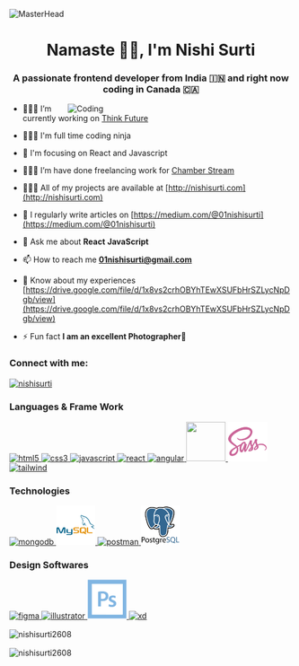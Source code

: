 ![MasterHead](https://user-images.githubusercontent.com/74038190/226190894-18e959ba-d458-4a94-ac44-790190f2a947.gif)
<h1 align="center">Namaste 🙏🏾, I'm Nishi Surti</h1>
<h3 align="center">A passionate frontend developer from India 🇮🇳 and right now coding in Canada 🇨🇦</h3>
<img align="right" alt="Coding" width="400" src="https://media.tenor.com/PP9v7VIs6R4AAAAd/scaler-create-impact.gif">

- 👩🏽‍💻 I’m currently working on [Think Future](https://thinkfuture.ca/)
  
- 🦸🏾‍♀️ I'm full time coding ninja 

- 👾 I'm focusing on React and Javascript

- 🕵🏾‍♀️ I’m have done freelancing work for [Chamber Stream](https://chamberstream.ca/)

- 👩🏽‍💻 All of my projects are available at [http://nishisurti.com](http://nishisurti.com)

- 📝 I regularly write articles on [https://medium.com/@01nishisurti](https://medium.com/@01nishisurti)

- 💬 Ask me about **React** **JavaScript**

- 📫 How to reach me **01nishisurti@gmail.com**

- 📄 Know about my experiences [https://drive.google.com/file/d/1x8vs2crhOBYhTEwXSUFbHrSZLycNpDgb/view](https://drive.google.com/file/d/1x8vs2crhOBYhTEwXSUFbHrSZLycNpDgb/view)

- ⚡ Fun fact **I am an excellent Photographer📸**

<h3 align="left">Connect with me:</h3>
<p align="left">
<a href="https://linkedin.com/in/nishisurti" target="blank"><img align="center" src="https://user-images.githubusercontent.com/74038190/235294012-0a55e343-37ad-4b0f-924f-c8431d9d2483.gif" alt="nishisurti" height="70" width="70" /></a>
</p>

<h3 align="left">Languages & Frame Work</h3>


<p align="left"> <a href="https://developer.mozilla.org/en-US/docs/Glossary/HTML5" target="_blank" rel="noreferrer"> <img src="https://user-images.githubusercontent.com/74038190/238200426-29fd6286-4e7b-4d6c-818f-c4765d5e39a9.gif" alt="html5" width="70" height="70"/> </a> 
   <a href="https://www.w3schools.com/css/" target="_blank" rel="noreferrer"> <img src="https://user-images.githubusercontent.com/74038190/238200428-67f477ed-6624-42da-99f0-1a7b1a16eecb.gif" alt="css3" width="70" height="70"/> </a>
    <a href="https://developer.mozilla.org/en-US/docs/Web/JavaScript" target="_blank" rel="noreferrer"> <img src="https://user-images.githubusercontent.com/74038190/212257454-16e3712e-945a-4ca2-b238-408ad0bf87e6.gif" alt="javascript" width="70" height="70"/> </a> 
      <a href="https://reactjs.org/" target="_blank" rel="noreferrer"> <img src="https://user-images.githubusercontent.com/74038190/212257467-871d32b7-e401-42e8-a166-fcfd7baa4c6b.gif" alt="react" width="70" height="70"/> </a> 
  <a href="https://angular.io" target="_blahttps://user-images.githubusercontent.com/74038190/238200426-29fd6286-4e7b-4d6c-818f-c4765d5e39a9.gifnk" rel="noreferrer"> <img src="https://user-images.githubusercontent.com/74038190/212280823-79088828-a258-4a4d-8d6c-96315d5a07af.gif" alt="angular" width="70" height="70"/> </a> 
 <a href="https://nodejs.org" target="_blank" rel="noreferrer"> <img src="https://user-images.githubusercontent.com/74038190/212257460-738ff738-247f-4445-a718-cdd0ca76e2db.gif" width="70" height="70"/> </a> 
  <a href="https://sass-lang.com" target="_blank" rel="noreferrer"> <img src="https://raw.githubusercontent.com/devicons/devicon/master/icons/sass/sass-original.svg" alt="sass" width="70" height="70"/> </a> <a href="https://tailwindcss.com/" target="_blank" rel="noreferrer"> <img src="https://www.vectorlogo.zone/logos/tailwindcss/tailwindcss-icon.svg" alt="tailwind" width="70" height="70"/> </a>


  <h3 align="left">Technologies</h3>
   <a href="https://www.mongodb.com/" target="_blank" rel="noreferrer"> <img src="https://user-images.githubusercontent.com/74038190/238200620-398b19b1-9aae-4c1f-8bc0-d172a2c08d68.gif" alt="mongodb" width="70" height="70"/> </a> 
  <a href="https://www.mysql.com/" target="_blank" rel="noreferrer"> <img src="https://raw.githubusercontent.com/devicons/devicon/master/icons/mysql/mysql-original-wordmark.svg" alt="mysql" width="70" height="70"/> </a> 
   <a href="https://postman.com" target="_blank" rel="noreferrer"> <img src="https://www.vectorlogo.zone/logos/getpostman/getpostman-icon.svg" alt="postman" width="70" height="70"/> </a>
   <a href="https://www.postgresql.org" target="_blank" rel="noreferrer"> <img src="https://raw.githubusercontent.com/devicons/devicon/master/icons/postgresql/postgresql-original-wordmark.svg" alt="postgresql" width="70" height="70"/> </a> 
    <h3 align="left">Design Softwares</h3>
  <a href="https://www.figma.com/" target="_blank" rel="noreferrer"> <img src="https://www.vectorlogo.zone/logos/figma/figma-icon.svg" alt="figma" width="70" height="70"/> </a>
  <a href="https://www.adobe.com/in/products/illustrator.html" target="_blank" rel="noreferrer"> <img src="https://www.vectorlogo.zone/logos/adobe_illustrator/adobe_illustrator-icon.svg" alt="illustrator" width="70" height="70"/> </a>
    <a href="https://www.photoshop.com/en" target="_blank" rel="noreferrer"> <img src="https://raw.githubusercontent.com/devicons/devicon/master/icons/photoshop/photoshop-line.svg" alt="photoshop" width="70" height="70"/> </a> 
    <a href="https://www.adobe.com/products/xd.html" target="_blank" rel="noreferrer"> <img src="https://cdn.worldvectorlogo.com/logos/adobe-xd.svg" alt="xd" width="70" height="70"/> </a>

 

  
 

 
 </p>

<p><img align="center" src="https://github-readme-stats.vercel.app/api/top-langs?username=nishisurti2608&show_icons=true&locale=en&layout=compact" alt="nishisurti2608" /></p>

<p><img align="center" src="https://github-readme-streak-stats.herokuapp.com/?user=nishisurti2608&" alt="nishisurti2608" /></p>

